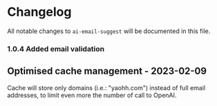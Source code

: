 # Changelog

All notable changes to `ai-email-suggest` will be documented in this file.

### 1.0.4 Added email validation

## Optimised cache management - 2023-02-09

Cache will store only domains (i.e.: "yaohh.com") instead of full email addresses, to limit even more the number of call to OpenAI.
